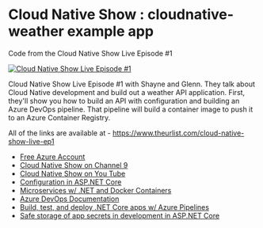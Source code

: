 # Cloud Native Show : cloudnative-weather example app

Code from the Cloud Native Show Live Episode #1


[![Cloud Native Show Live Episode #1](http://img.youtube.com/vi/yhhrs5ttGkY/0.jpg)](http://www.youtube.com/watch?v=yhhrs5ttGkY "Cloud Native Live Episode #1")

Cloud Native Show Live Episode #1 with Shayne and Glenn. They talk about Cloud Native development and build out a weather API application. First, they'll show you how to build an API with configuration and building an Azure DevOps pipeline. That pipeline will build a container image to push it to an Azure Container Registry.

All of the links are available at - https://www.theurlist.com/cloud-native-show-live-ep1 


* [Free Azure Account](https://aka.ms/cldntvshw/freeazure)
* [Cloud Native Show on Channel 9](https://aka.ms/cloudnativeshow)
* [Cloud Native Show on You Tube](https://aka.ms/cloudnativeshow-youtube)
* [Configuration in ASP.NET Core](https://docs.microsoft.com/en-us/aspnet/core/fundamentals/configuration/?view=aspnetcore-3.0&WT.mc_id=cloudnative-ch9-shboyer)
* [Microservices w/ .NET and Docker Containers]( https://dotnet.microsoft.com/apps/aspnet/microservices?WT.mc_id=cloudnative-ch9-shboyer)
* [Azure DevOps Documentation](https://docs.microsoft.com/en-us/azure/devops/index?view=azure-devops&WT.mc_id=cloudnative-ch9-shboyer)
* [Build, test, and deploy .NET Core apps w/ Azure Pipelines](https://docs.microsoft.com/en-us/azure/devops/pipelines/ecosystems/dotnet-core?view=azure-devops&WT.mc_id=cloudnative-ch9-shboyer)
* [Safe storage of app secrets in development in ASP.NET Core](https://docs.microsoft.com/aspnet/core/security/app-secrets?view=aspnetcore-3.0&tabs=windows&WT.mc_id=cloudnative-ch9-shboyer)
